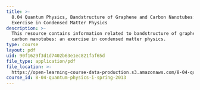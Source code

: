 ```yaml
---
title: >-
  8.04 Quantum Physics, Bandstructure of Graphene and Carbon Nanotubes: An
  Exercise in Condensed Matter Physics
description: >-
  This resource contains information related to bandstructure of graphene and
  carbon nanotubes: an exercise in condensed matter physics.
type: course
layout: pdf
uid: 90f1629f3d1d7402b63e1ec821faf65d
file_type: application/pdf
file_location: >-
  https://open-learning-course-data-production.s3.amazonaws.com/8-04-quantum-physics-i-spring-2013/90f1629f3d1d7402b63e1ec821faf65d_MIT8_04S13_BandGrapheneCNT.pdf
course_id: 8-04-quantum-physics-i-spring-2013
---
```

